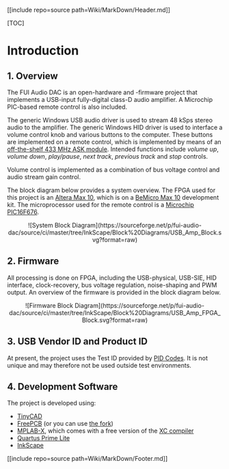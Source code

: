 [[include repo=source path=Wiki/MarkDown/Header.md]]

[TOC]

# Introduction

## 1. Overview

The FUI Audio DAC is an open-hardware and -firmware project that implements a USB-input fully-digital class-D audio amplifier.  A Microchip PIC-based remote control is also included.

The generic Windows USB&nbsp;audio driver is used to stream 48&nbsp;kSps&nbsp;stereo audio to the amplifier.  The generic Windows&nbsp;HID driver is used to interface a volume control knob and various buttons to the computer.  These buttons are implemented on a remote control, which is implemented by means of an [off-the-shelf 433&nbsp;MHz ASK module](http://www.communica.co.za/Catalog/Details/P1929638763).  Intended functions include *volume up*, *volume down*, *play/pause*, *next track*, *previous track* and *stop* controls.

Volume control is implemented as a combination of bus voltage control and audio stream gain control.

The block diagram below provides a system overview.  The FPGA used for this project is an [Altera Max 10](https://www.altera.com/products/fpga/max-series/max-10/overview.html), which is on a [BeMicro Max 10](https://www.arrow.com/en/products/bemicromax10/arrow-development-tools) development kit.  The microprocessor used for the remote control is a [Microchip PIC16F676](http://www.microchip.com/wwwproducts/en/PIC16F676).

<center markdown>![System Block Diagram](https://sourceforge.net/p/fui-audio-dac/source/ci/master/tree/InkScape/Block%20Diagrams/USB_Amp_Block.svg?format=raw)</center>

## 2. Firmware

All processing is done on FPGA, including the USB-physical, USB-SIE, HID interface, clock-recovery, bus voltage regulation, noise-shaping and PWM output.  An overview of the firmware is provided in the block diagram below.

<center markdown>![Firmware Block Diagram](https://sourceforge.net/p/fui-audio-dac/source/ci/master/tree/InkScape/Block%20Diagrams/USB_Amp_FPGA_Block.svg?format=raw)</center>

## 3. USB Vendor ID and Product ID

At present, the project uses the Test ID provided by [PID Codes](http://pid.codes/1209/0001).  It is not unique and may therefore not be used outside test environments.

## 4. Development Software

The project is developed using:

- [TinyCAD](https://sourceforge.net/projects/tinycad/)
- [FreePCB](http://freepcb.com/) (or you can use [the fork](https://bitbucket.org/mplough/freepcb/wiki/Home))
- [MPLAB-X](http://www.microchip.com/mplab/mplab-x-ide), which comes with a free version of the [XC&nbsp;compiler](http://www.microchip.com/mplab/compilers)
- [Quartus Prime Lite](https://www.altera.com/products/design-software/fpga-design/quartus-prime/overview.html)
- [InkScape](https://inkscape.org/)

[[include repo=source path=Wiki/MarkDown/Footer.md]]

